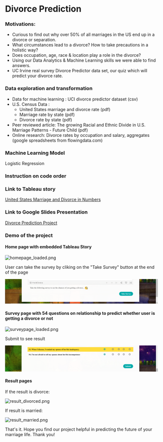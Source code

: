 # Divorce Prediction
### Motivations:
- Curious to find out why over 50% of all marriages in the US end up in a divorce or separation.
- What circumstances lead to a divorce? How to take precautions in a holistic way?
- Does occupation, age, race & location play a role in the divorce? 
- Using our Data Analytics & Machine Learning skills we were able to find answers.
- UC Irvine real survey Divorce Predictor data set, our quiz which will predict your divorce rate.
### Data exploration and transformation
- Data for machine learning : UCI divorce predictor dataset (csv)
- U.S. Census Data : 
  - United States marriage and divorce rate (pdf)
  - Marriage rate by state (pdf)
  - Divorce rate by state (pdf)
- Peer reviewed article: The growing Racial and Ethnic Divide in U.S. Marriage Patterns - Future Child (pdf)
- Online research: Divorce rates by occupation and salary, aggregates (google spreadsheets from flowingdata.com)
### Machine Learning Model
Logistic Regression
### Instruction on code order
### Link to Tableau story
[United States Marriage and Divorce in Numbers](https://public.tableau.com/profile/thi7884#!/vizhome/nationalrates/Story_US_Marriage_Divorce)
### Link to Google Slides Presentation 
[Divorce Prediction Project](https://docs.google.com/presentation/d/1o7I607wGFSDjvJ993z0nRWIZZLlIKs8_V9uBppILCt0/edit?usp=sharing)
### Demo of the project
#### Home page with embedded Tableau Story


![homepage_loaded.png](https://github.com/Thinguyen23/group3_project/blob/master/web_images/homepage_loaded.png)


User can take the survey by cliking on the "Take Survey" button at the end of the page

![homepage_takesurvey.png](https://github.com/Thinguyen23/group3_project/blob/master/web_images/homepage_takesurvey.png)

#### Survey page with 54 questions on relationship to predict whether user is getting a divorce or not

![surveypage_loaded.png](https://github.com/Thinguyen23/group3_project/blob/master/web_images/surveypage_loaded.png)

Submit to see result

![surveypage_submit.png](https://github.com/Thinguyen23/group3_project/blob/master/web_images/surveypage_submit.png)

#### Result pages

If the result is divorce:

![result_divorced.png](https://github.com/Thinguyen23/group3_project/blob/master/web_images/result_divorced.png)

If result is married:

![result_married.png](https://github.com/Thinguyen23/group3_project/blob/master/web_images/result_married.png)

That's it. Hope you find our project helpful in predicting the future of your marriage life. Thank you!

